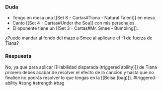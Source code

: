 ### Duda
- Tengo en mesa una [[Set 8 - Cartas#Tiana - Natural Talent]] en mesa.
- Canto [[Set 4 - Cartas#Under the Sea]] con mis personajes.
- El oponente tiene un [[Set 3 - Cartas#Mr. Smee - Bumbling]]. 

¿Puedo mandar al fondo del mazo a Smee al aplicarle el -1 de fuerza de Tiana?
### Respuesta
No, ya que para aplicar [[Habilidad disparada (triggered ability)]] de Tiana primero debes acabar de resolver el efecto de la canción y hasta que no finalice no podrás resolver lo que tengas en la [[Bolsa (bag)]].
#triggered-ability #song #strength #bag 